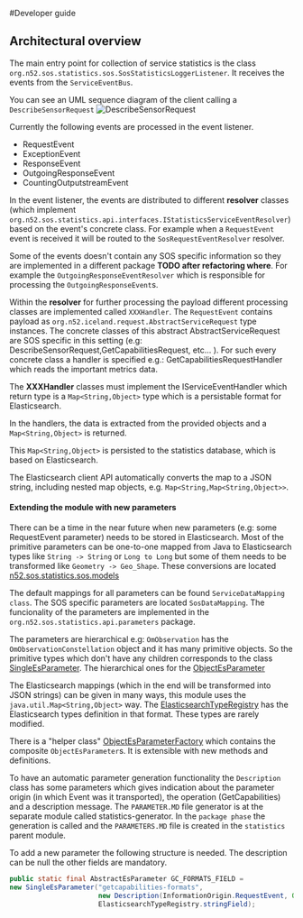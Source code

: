 #Developer guide

## Architectural overview
The main entry point for collection of service statistics is the class `org.n52.sos.statistics.sos.SosStatisticsLoggerListener`.
 It receives the events from the `ServiceEventBus`.
 
 You can see an UML sequence diagram of the client calling a `DescribeSensorRequest`
![DescribeSensorRequest](https://wiki.52north.org/pub/Projects/GSoC2015Statistics4Ows/DescribeSensorRequest.jpg)
 
 Currently the following events are processed in the event listener.
 - RequestEvent
 - ExceptionEvent
 - ResponseEvent
 - OutgoingResponseEvent
 - CountingOutputstreamEvent

In the event listener, the events are distributed to different **resolver** classes (which implement `org.n52.sos.statistics.api.interfaces.IStatisticsServiceEventResolver`) based on the event's concrete class. For example when a `RequestEvent` event is received it will be routed to the `SosRequestEventResolver` resolver. 

Some of the events doesn't contain any SOS specific information so they are implemented in a different package **TODO after refactoring where**. For example the
`OutgoingResponseEventResolver` which is responsible for processing the `OutgoingResponseEvent`s.

Within the **resolver** for further processing the payload different processing classes are implemented called `XXXHandler`.
The `RequestEvent` contains payload as `org.n52.iceland.request.AbstractServiceRequest` type instances. The concrete classes of this
abstract AbstractServiceRequest are SOS specific in this setting (e.g: DescribeSensorRequest,GetCapabilitiesRequest, etc... ). For such every concrete class a handler is specified e.g.: GetCapabilitiesRequestHandler which reads the important metrics data.

The **XXXHandler** classes must implement the IServiceEventHandler which return type is a `Map<String,Object>` type which is a persistable format for Elasticsearch.

In the handlers, the data is extracted from the provided objects and a `Map<String,Object>` is returned.

This `Map<String,Object>` is persisted to the statistics database, which is based on Elasticsearch.

The Elasticsearch client API automatically converts the map to a JSON string, including nested map objects, e.g. `Map<String,Map<String,Object>>`.


#### Extending the module with new parameters
There can be a time in the near future when new parameters (e.g: some RequestEvent parameter) needs to be stored in Elasticsearch. Most of the primitive parameters can be one-to-one mapped from Java to Elasticsearch types like `String -> String` or `Long to Long` but some of them needs to be transformed like `Geometry -> Geo_Shape`.
These conversions are located [n52.sos.statistics.sos.models](https://github.com/lestarcdog/SOS/tree/feature/statistics/groupevents/statistics/src/main/java/org/n52/sos/statistics/sos/models)

The default mappings for all parameters can be found `ServiceDataMapping class`. The SOS specific parameters are located `SosDataMapping`. The funcionality of the parameters are implemented in the `org.n52.sos.statistics.api.parameters` package.

The parameters are hierarchical e.g: `OmObservation` has the `OmObservationConstellation` object and it has many primitive objects. So the primitive types which don't have any children corresponds to the class [SingleEsParameter](https://github.com/lestarcdog/SOS/blob/feature/statistics/groupevents/statistics/src/main/java/org/n52/sos/statistics/api/parameters/SingleEsParameter.java). The hierarchical ones for the [ObjectEsParameter](https://github.com/lestarcdog/SOS/blob/feature/statistics/groupevents/statistics/src/main/java/org/n52/sos/statistics/api/parameters/ObjectEsParameter.java)

The Elasticsearch mappings (which in the end will be transformed into JSON strings) can be given in many ways, this module uses the `java.util.Map<String,Object>` way. The [ElasticsearchTypeRegistry](https://github.com/lestarcdog/SOS/blob/feature/statistics/groupevents/statistics/src/main/java/org/n52/sos/statistics/api/parameters/ElasticsearchTypeRegistry.java) has the Elasticsearch types definition in that format. These types are rarely modified.

There is a "helper class" [ObjectEsParameterFactory](https://github.com/lestarcdog/SOS/blob/feature/statistics/groupevents/statistics/src/main/java/org/n52/sos/statistics/api/parameters/ObjectEsParameterFactory.java) which contains the composite `ObjectEsParameter`s. It is extensible with new methods and definitions.

To have an automatic parameter generation functionality the `Description` class has some parameters which gives indication about the parameter origin (in which Event was it transported), the operation (GetCapabilities) and a description message. The `PARAMETER.MD` file generator is at the separate module called statistics-generator. In the `package phase` the generation is called and the `PARAMETERS.MD` file is created in the `statistics` parent module.

To add a new parameter the following structure is needed. The description can be null the other fields are mandatory.

```java
public static final AbstractEsParameter GC_FORMATS_FIELD = 
new SingleEsParameter("getcapabilities-formats", 
                      new Description(InformationOrigin.RequestEvent, Operation.GetCapabilities, "Accept formats"),
                      ElasticsearchTypeRegistry.stringField);
```

